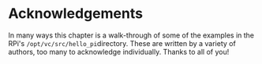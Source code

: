 #  Acknowledgements 

In many ways this chapter is a walk-through of some of the examples
      in the RPi's
 `/opt/vc/src/hello_pi`directory.
      These are written by a variety of authors, too many to acknowledge
      individually. Thanks to all of you!

